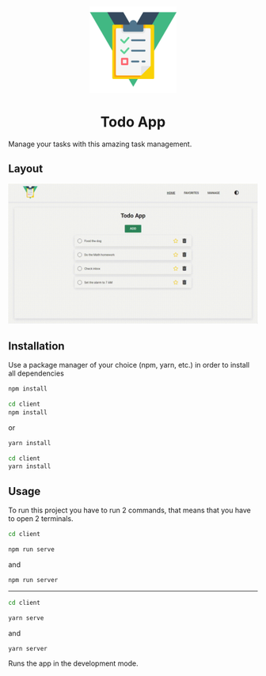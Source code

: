 <p align="center">
<img src="./.github/brand.png" width="175" />
</p>

<h1 align="center">
Todo App
</h1>

Manage your tasks with this amazing task management.

## Layout

![Todo App](/.github/project.gif)

## Installation

Use a package manager of your choice (npm, yarn, etc.) in order to install all dependencies

```bash
npm install
```
```bash
cd client
npm install
```

or

```bash
yarn install
```
```bash
cd client
yarn install
```

## Usage
To run this project you have to run 2 commands, that means that you have to open 2 terminals.

```bash
cd client
```
```bash
npm run serve
```

and

```bash
npm run server
```

<hr />

```bash
cd client
```
```bash
yarn serve
```

and

```bash
yarn server
```

Runs the app in the development mode.
